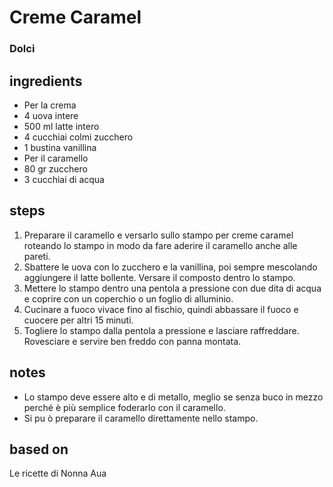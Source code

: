 



# Creme Caramel
  
### Dolci
## ingredients
  
* Per la crema  
* 4 uova intere  
* 500 ml latte intero  
* 4 cucchiai colmi zucchero  
* 1 bustina vanillina  
* Per il caramello  
* 80 gr zucchero  
* 3 cucchiai di acqua
## steps
  
1. Preparare il caramello e versarlo sullo stampo per creme caramel roteando lo stampo in modo da fare aderire il caramello anche alle pareti.  
1. Sbattere le uova con lo zucchero e la vanillina, poi sempre mescolando aggiungere il latte bollente. Versare il composto dentro lo stampo.  
1. Mettere lo stampo dentro una pentola a pressione con due dita di acqua e coprire con un coperchio o un foglio di alluminio.  
1. Cucinare a fuoco vivace fino al fischio, quindi abbassare il fuoco e cuocere per altri 15 minuti.  
1. Togliere lo stampo dalla pentola a pressione e lasciare raffreddare. Rovesciare e servire ben freddo con panna montata.
## notes
  
* Lo stampo deve essere alto e di metallo, meglio se senza buco in mezzo perché è più semplice foderarlo con il caramello.  
* Si pu ò preparare il caramello direttamente nello stampo.
## based on
  
Le ricette di Nonna Aua